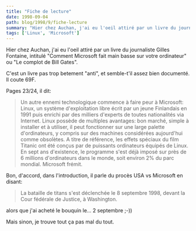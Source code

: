 ```yaml
---
title: "Fiche de lecture"
date: 1998-09-04
path: blog/1998/9/fiche-lecture
summary: "Hier chez Auchan, j'ai eu l'oeil attiré par un livre du journaliste Gilles Fontaine, intitulé \"Comment Microsoft fait main basse sur votre ordinateur\" ou \"Le complot de Bill Gates\"."
tags: ['Linux', 'Microsoft']
---
```


<P>
Hier chez Auchan, j'ai eu l'oeil attiré par un livre du journaliste Gilles
Fontaine, intitulé "Comment Microsoft fait main basse sur votre ordinateur"
ou "Le complot de Bill Gates".
</P>

<P>
C'est un livre pas trop betement "anti", et semble-t'il assez bien
documenté. Il coute 69F.
</P>

<P>
Pages 23/24, il dit:
</P>

<BLOCKQUOTE>
Un autre ennemi technologique commence à faire peur à Microsoft: Linux, un
système d'exploitation libre écrit par un jeune Finlandais en 1991 puis
enrichi par des milliers d'experts de toutes nationalités via Internet.
Linux possède de multiples avantages: bon marché, simple à installer et à
utiliser, il peut fonctionner sur une large palette d'ordinateurs, y
compris sur des machines considérées aujourd'hui comme obsolètes. A titre
de référence, les effets spéciaux du film Titanic ont été conçus par de
puissants ordinateurs équipés de Linux. En sept ans d'existence, le
programme s'est déjà imposé sur près de 6 millions d'ordinateurs dans le
monde, soit environ 2% du parc mondial. Microsoft frémit.
</BLOCKQUOTE>
<P>
Bon, d'accord, dans l'introduction, il parle du procès USA vs Microsoft en
disant:
<BLOCKQUOTE>
La bataille de titans s'est déclenchée le 8 septembre 1998, devant la Cour
fédérale de Justice, à Washington.
</BLOCKQUOTE>
alors que j'ai acheté le bouquin le... 2 septembre ;-))
</P>

<P>
Mais sinon, je trouve tout ça pas mal du tout.
</P>


